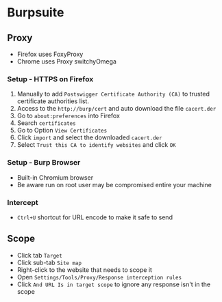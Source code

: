 # Burpsuite

## Proxy

- Firefox uses FoxyProxy
- Chrome uses Proxy switchyOmega

### Setup - HTTPS on Firefox

1. Manually to add `Postswigger Certificate Authority (CA)` to trusted certificate authorities list.
2. Access to the `http://burp/cert` and auto download the file `cacert.der`
3. Go to `about:preferences` into Firefox
4. Search `certificates`
5. Go to Option `View Certificates`
6. Click `import` and select the downloaded `cacert.der`
7. Select `Trust this CA to identify websites` and click `OK`

### Setup - Burp Browser

- Built-in Chromium browser
- Be aware run on root user may be compromised entire your machine

### Intercept

- `Ctrl+U` shortcut for URL encode to make it safe to send
 
## Scope

- Click tab `Target`
- Click sub-tab `Site map`
- Right-click to the website that needs to scope it
- Open `Settings/Tools/Proxy/Response interception rules`
- Click `And URL Is in target scope` to ignore any response isn't in the scope

